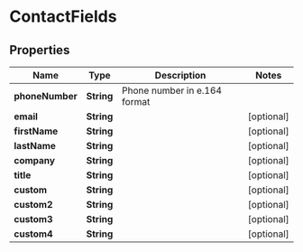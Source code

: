 
# ContactFields

## Properties
Name | Type | Description | Notes
------------ | ------------- | ------------- | -------------
**phoneNumber** | **String** | Phone number in e.164 format | 
**email** | **String** |  |  [optional]
**firstName** | **String** |  |  [optional]
**lastName** | **String** |  |  [optional]
**company** | **String** |  |  [optional]
**title** | **String** |  |  [optional]
**custom** | **String** |  |  [optional]
**custom2** | **String** |  |  [optional]
**custom3** | **String** |  |  [optional]
**custom4** | **String** |  |  [optional]




